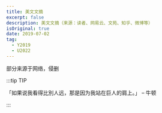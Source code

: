 ```yaml
---
title: 美文文摘
excerpt: false
description: 美文文摘（来源：读者、网易云、文苑、知乎、微博等）
isOriginal: true
date: 2019-07-02
tag:
  - Y2019
  - U2022
---
```


部分来源于网络，侵删

:::tip TIP

「如果说我看得比別人远，那是因为我站在巨人的肩上。」 – 牛顿

:::
